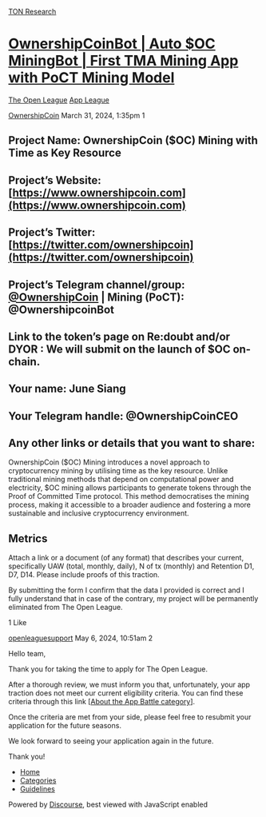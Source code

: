 [TON Research](/)

# [OwnershipCoinBot | Auto $OC MiningBot | First TMA Mining App with PoCT Mining Model](/t/ownershipcoinbot-auto-oc-miningbot-first-tma-mining-app-with-poct-mining-model/2235)

[The Open League](/c/the-open-league/app-leaderboard/58)  [App League](/c/the-open-league/app-leaderboard/58) 

    

[OwnershipCoin](https://tonresear.ch/u/OwnershipCoin)  March 31, 2024, 1:35pm  1

## [](#project-name-ownershipcoin-oc-mining-with-time-as-key-resource-1)Project Name: OwnershipCoin ($OC) Mining with Time as Key Resource

## [](#projects-website-httpswwwownershipcoincom-2)Project’s Website: [https://www.ownershipcoin.com](https://www.ownershipcoin.com)

## [](#projects-twitter-httpstwittercomownershipcoin-3)Project’s Twitter: [https://twitter.com/ownershipcoin](https://twitter.com/ownershipcoin)

## [](#projects-telegram-channelgroup-ownershipcoin-mining-poct-ownershipcoinbot-4)Project’s Telegram channel/group: [@OwnershipCoin](/u/ownershipcoin) | Mining (PoCT): @OwnershipcoinBot

## [](#link-to-the-tokens-page-on-redoubt-andor-dyor-we-will-submit-on-the-launch-of-oc-on-chain-5)Link to the token’s page on Re:doubt and/or DYOR : We will submit on the launch of $OC on-chain.

## [](#your-name-june-siang-6)Your name: June Siang

## [](#your-telegram-handle-ownershipcoinceo-7)Your Telegram handle: @OwnershipCoinCEO

## [](#any-other-links-or-details-that-you-want-to-share-8)Any other links or details that you want to share:

OwnershipCoin ($OC) Mining introduces a novel approach to cryptocurrency mining by utilising time as the key resource. Unlike traditional mining methods that depend on computational power and electricity, $OC mining allows participants to generate tokens through the Proof of Committed Time protocol. This method democratises the mining process, making it accessible to a broader audience and fostering a more sustainable and inclusive cryptocurrency environment.

## [](#metrics-9)Metrics

Attach a link or a document (of any format) that describes your current, specifically UAW (total, monthly, daily), N of tx (monthly) and Retention D1, D7, D14. Please include proofs of this traction.

By submitting the form I confirm that the data I provided is correct and I fully understand that in case of the contrary, my project will be permanently eliminated from The Open League.

  1 Like

[openleaguesupport](https://tonresear.ch/u/openleaguesupport) May 6, 2024, 10:51am  2

Hello team,

Thank you for taking the time to apply for The Open League.

After a thorough review, we must inform you that, unfortunately, your app traction does not meet our current eligibility criteria. You can find these criteria through this link \[[About the App Battle category](https://tonresear.ch/t/about-the-app-battle-category/1275)\].

Once the criteria are met from your side, please feel free to resubmit your application for the future seasons.

We look forward to seeing your application again in the future.

Thank you!

 

*   [Home](/)
*   [Categories](/categories)
*   [Guidelines](/guidelines)

Powered by [Discourse](https://www.discourse.org), best viewed with JavaScript enabled